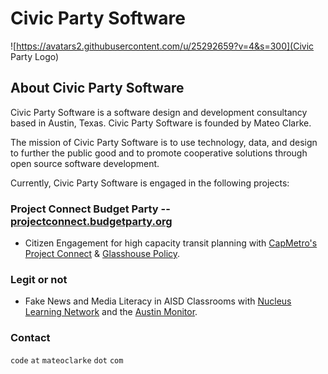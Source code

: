 # Civic Party Software

![https://avatars2.githubusercontent.com/u/25292659?v=4&s=300](Civic Party Logo)

## About Civic Party Software

Civic Party Software is a software design and development consultancy based in Austin, Texas. Civic Party Software is founded by Mateo Clarke. 

The mission of Civic Party Software is to use technology, data, and design to further the public good and to promote cooperative solutions through open source software development.

Currently, Civic Party Software is engaged in the following projects: 

### Project Connect Budget Party -- [projectconnect.budgetparty.org](projectconnect.budgetparty.org)
- Citizen Engagement for high capacity transit planning with [CapMetro's Project Connect](https://capmetro.org/projectconnect/) & [Glasshouse Policy](https://glasshousepolicy.org/).

### Legit or not
- Fake News and Media Literacy in AISD Classrooms with [Nucleus Learning Network](http://www.nucleuslearningnetwork.org/) and the [Austin Monitor](https://www.austinmonitor.com/).


### Contact

`code` `at` `mateoclarke` `dot` `com`
